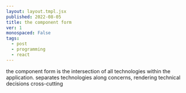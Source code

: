 ```yaml
---
layout: layout.tmpl.jsx
published: 2022-08-05
title: the component form
ver: 1
monospaced: False
tags:
  - post
  - programming
  - react
---
```


the component form is the intersection of all technologies within the application. separates technologies along concerns, rendering technical decisions cross-cutting
